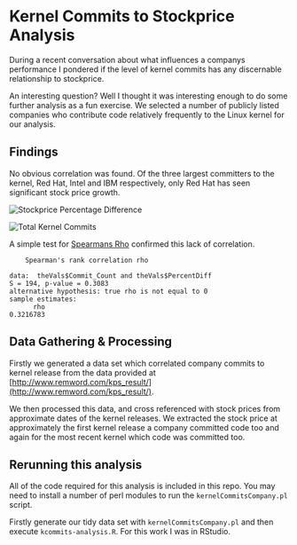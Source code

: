 # Kernel Commits to Stockprice Analysis

During a recent conversation about what influences a companys performance I
pondered if the level of kernel commits has any discernable relationship to stockprice.

An interesting question? Well I thought it was interesting enough to do some
further analysis as a fun exercise.  We selected a number of publicly listed companies 
who contribute code relatively frequently to the Linux kernel for our analysis.

## Findings

No obvious correlation was found. Of the three largest committers to the kernel, Red Hat, Intel
and IBM respectively, only Red Hat has seen significant stock price growth.   

![Stockprice Percentage Difference](https://github.com/fintanr/kernel-stockprice/blob/master/stockprice-percent-diff.png)	

![Total Kernel Commits](https://github.com/fintanr/kernel-stockprice/blob/master/total-kernel-commits.png)

A simple test for [Spearmans Rho](https://en.wikipedia.org/wiki/Spearman%27s_rank_correlation_coefficient) confirmed 
this lack of correlation.

```
	Spearman's rank correlation rho

data:  theVals$Commit_Count and theVals$PercentDiff
S = 194, p-value = 0.3083
alternative hypothesis: true rho is not equal to 0
sample estimates:
      rho 
0.3216783 
``` 

## Data Gathering & Processing

Firstly we generated a data set which correlated company commits to kernel release
from the data provided at [http://www.remword.com/kps_result/](http://www.remword.com/kps_result/).

We then processed this data, and cross referenced with stock prices from approximate 
dates of the kernel releases. We extracted the stock price at approximately the first
kernel release a company committed code too and again for the most recent kernel which
code was committed too.

## Rerunning this analysis

All of the code required for this analysis is included in this repo. You may need 
to install a number of perl modules to run the `kernelCommitsCompany.pl` script.

Firstly generate our tidy data set with `kernelCommitsCompany.pl` and then execute
`kcommits-analysis.R`. For this work I was in RStudio. 
